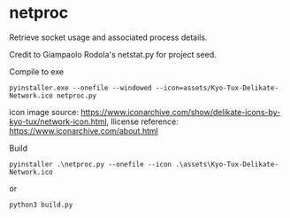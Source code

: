 # netproc

Retrieve socket usage and associated process details. 

Credit to Giampaolo Rodola's netstat.py for project seed.


Compile to exe

```
pyinstaller.exe --onefile --windowed --icon=assets/Kyo-Tux-Delikate-Network.ico netproc.py
```

icon image source: https://www.iconarchive.com/show/delikate-icons-by-kyo-tux/network-icon.html, 
llicense reference: https://www.iconarchive.com/about.html


Build
```
pyinstaller .\netproc.py --onefile --icon .\assets\Kyo-Tux-Delikate-Network.ico
```
or
```
python3 build.py
```